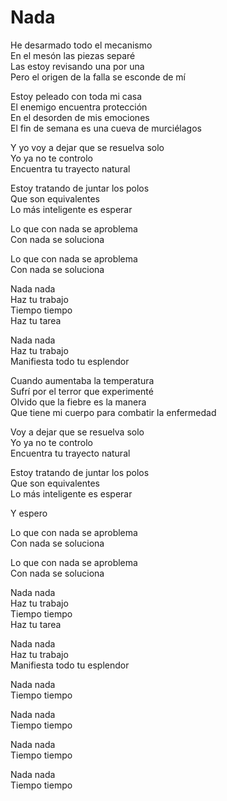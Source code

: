# Nada  

He desarmado todo el mecanismo  
En el mesón las piezas separé  
Las estoy revisando una por una  
Pero el origen de la falla se esconde de mí  

Estoy peleado con toda mi casa  
El enemigo encuentra protección  
En el desorden de mis emociones  
El fin de semana es una cueva de murciélagos  

Y yo voy a dejar que se resuelva solo  
Yo ya no te controlo  
Encuentra tu trayecto natural  

Estoy tratando de juntar los polos  
Que son equivalentes  
Lo más inteligente es esperar  

Lo que con nada se aproblema  
Con nada se soluciona  

Lo que con nada se aproblema  
Con nada se soluciona  

Nada nada  
Haz tu trabajo  
Tiempo tiempo  
Haz tu tarea  

Nada nada  
Haz tu trabajo  
Manifiesta todo tu esplendor  

Cuando aumentaba la temperatura  
Sufrí por el terror que experimenté  
Olvido que la fiebre es la manera  
Que tiene mi cuerpo para combatir la enfermedad  

Voy a dejar que se resuelva solo  
Yo ya no te controlo  
Encuentra tu trayecto natural  

Estoy tratando de juntar los polos  
Que son equivalentes  
Lo más inteligente es esperar  

Y espero  

Lo que con nada se aproblema  
Con nada se soluciona  

Lo que con nada se aproblema  
Con nada se soluciona  

Nada nada  
Haz tu trabajo  
Tiempo tiempo  
Haz tu tarea  

Nada nada  
Haz tu trabajo  
Manifiesta todo tu esplendor  

Nada nada  
Tiempo tiempo  

Nada nada  
Tiempo tiempo   

Nada nada  
Tiempo tiempo  

Nada nada  
Tiempo tiempo  

